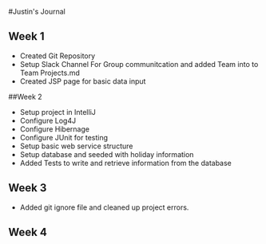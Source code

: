 #Justin's Journal

## Week 1
* Created Git Repository
* Setup Slack Channel For Group communitcation and added Team into to Team Projects.md
* Created JSP page for basic data input

##Week 2
* Setup project in IntelliJ
* Configure Log4J
* Configure Hibernage
* Configure JUnit for testing
* Setup basic web service structure
* Setup database and seeded with holiday information
* Added Tests to write and retrieve information from the database

## Week 3
* Added git ignore file and cleaned up project errors.

## Week 4